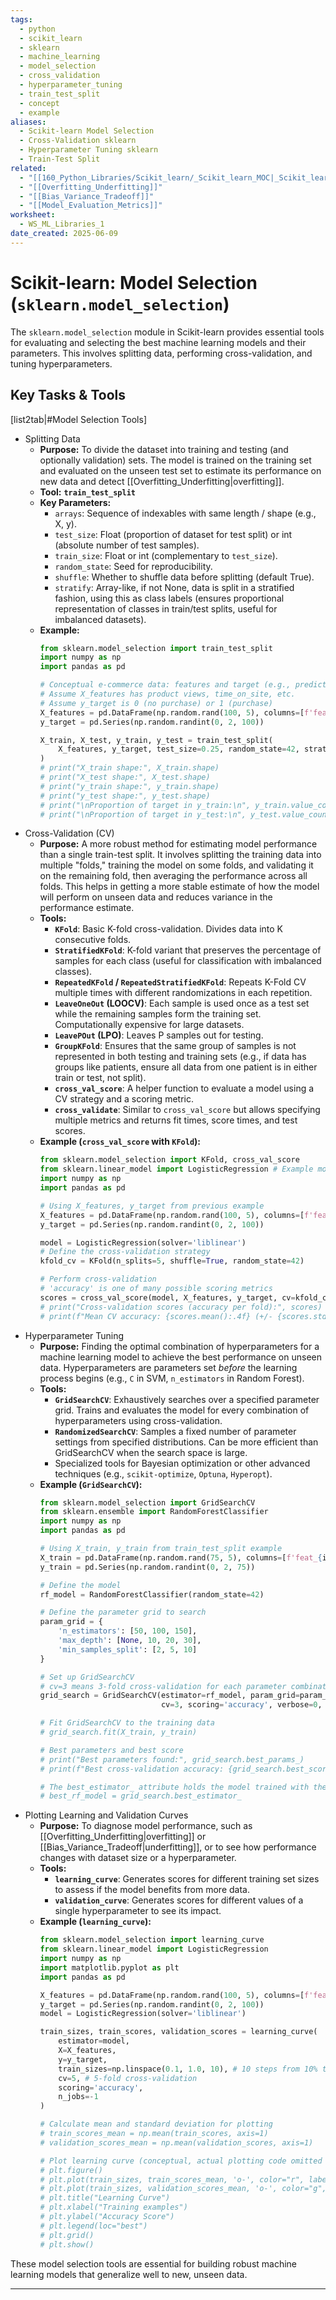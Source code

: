 ```yaml
---
tags:
  - python
  - scikit_learn
  - sklearn
  - machine_learning
  - model_selection
  - cross_validation
  - hyperparameter_tuning
  - train_test_split
  - concept
  - example
aliases:
  - Scikit-learn Model Selection
  - Cross-Validation sklearn
  - Hyperparameter Tuning sklearn
  - Train-Test Split
related:
  - "[[160_Python_Libraries/Scikit_learn/_Scikit_learn_MOC|_Scikit_learn_MOC]]"
  - "[[Overfitting_Underfitting]]"
  - "[[Bias_Variance_Tradeoff]]"
  - "[[Model_Evaluation_Metrics]]"
worksheet:
  - WS_ML_Libraries_1
date_created: 2025-06-09
---
```

# Scikit-learn: Model Selection (`sklearn.model_selection`)

The `sklearn.model_selection` module in Scikit-learn provides essential tools for evaluating and selecting the best machine learning models and their parameters. This involves splitting data, performing cross-validation, and tuning hyperparameters.

## Key Tasks & Tools

[list2tab|#Model Selection Tools]
- Splitting Data
    - **Purpose:** To divide the dataset into training and testing (and optionally validation) sets. The model is trained on the training set and evaluated on the unseen test set to estimate its performance on new data and detect [[Overfitting_Underfitting|overfitting]].
    - **Tool:** **`train_test_split`**
    - **Key Parameters:**
        -   `arrays`: Sequence of indexables with same length / shape (e.g., X, y).
        -   `test_size`: Float (proportion of dataset for test split) or int (absolute number of test samples).
        -   `train_size`: Float or int (complementary to `test_size`).
        -   `random_state`: Seed for reproducibility.
        -   `shuffle`: Whether to shuffle data before splitting (default True).
        -   `stratify`: Array-like, if not None, data is split in a stratified fashion, using this as class labels (ensures proportional representation of classes in train/test splits, useful for imbalanced datasets).
    - **Example:**
        ```python
        from sklearn.model_selection import train_test_split
        import numpy as np
        import pandas as pd

        # Conceptual e-commerce data: features and target (e.g., predict if a customer will purchase)
        # Assume X_features has product views, time_on_site, etc.
        # Assume y_target is 0 (no purchase) or 1 (purchase)
        X_features = pd.DataFrame(np.random.rand(100, 5), columns=[f'feat_{i}' for i in range(5)])
        y_target = pd.Series(np.random.randint(0, 2, 100))

        X_train, X_test, y_train, y_test = train_test_split(
            X_features, y_target, test_size=0.25, random_state=42, stratify=y_target
        )
        # print("X_train shape:", X_train.shape)
        # print("X_test shape:", X_test.shape)
        # print("y_train shape:", y_train.shape)
        # print("y_test shape:", y_test.shape)
        # print("\nProportion of target in y_train:\n", y_train.value_counts(normalize=True))
        # print("\nProportion of target in y_test:\n", y_test.value_counts(normalize=True))
        ```
- Cross-Validation (CV)
    - **Purpose:** A more robust method for estimating model performance than a single train-test split. It involves splitting the training data into multiple "folds," training the model on some folds, and validating it on the remaining fold, then averaging the performance across all folds. This helps in getting a more stable estimate of how the model will perform on unseen data and reduces variance in the performance estimate.
    - **Tools:**
        -   **`KFold`**: Basic K-fold cross-validation. Divides data into K consecutive folds.
        -   **`StratifiedKFold`**: K-fold variant that preserves the percentage of samples for each class (useful for classification with imbalanced classes).
        -   **`RepeatedKFold` / `RepeatedStratifiedKFold`**: Repeats K-Fold CV multiple times with different randomizations in each repetition.
        -   **`LeaveOneOut` (LOOCV)**: Each sample is used once as a test set while the remaining samples form the training set. Computationally expensive for large datasets.
        -   **`LeavePOut` (LPO)**: Leaves P samples out for testing.
        -   **`GroupKFold`**: Ensures that the same group of samples is not represented in both testing and training sets (e.g., if data has groups like patients, ensure all data from one patient is in either train or test, not split).
        -   **`cross_val_score`**: A helper function to evaluate a model using a CV strategy and a scoring metric.
        -   **`cross_validate`**: Similar to `cross_val_score` but allows specifying multiple metrics and returns fit times, score times, and test scores.
    - **Example (`cross_val_score` with `KFold`):**
        ```python
        from sklearn.model_selection import KFold, cross_val_score
        from sklearn.linear_model import LogisticRegression # Example model
        import numpy as np
        import pandas as pd

        # Using X_features, y_target from previous example
        X_features = pd.DataFrame(np.random.rand(100, 5), columns=[f'feat_{i}' for i in range(5)])
        y_target = pd.Series(np.random.randint(0, 2, 100))
        
        model = LogisticRegression(solver='liblinear')
        # Define the cross-validation strategy
        kfold_cv = KFold(n_splits=5, shuffle=True, random_state=42)
        
        # Perform cross-validation
        # 'accuracy' is one of many possible scoring metrics
        scores = cross_val_score(model, X_features, y_target, cv=kfold_cv, scoring='accuracy')
        # print("Cross-validation scores (accuracy per fold):", scores)
        # print(f"Mean CV accuracy: {scores.mean():.4f} (+/- {scores.std() * 2:.4f})")
        ```
- Hyperparameter Tuning
    - **Purpose:** Finding the optimal combination of hyperparameters for a machine learning model to achieve the best performance on unseen data. Hyperparameters are parameters set *before* the learning process begins (e.g., `C` in SVM, `n_estimators` in Random Forest).
    - **Tools:**
        -   **`GridSearchCV`**: Exhaustively searches over a specified parameter grid. Trains and evaluates the model for every combination of hyperparameters using cross-validation.
        -   **`RandomizedSearchCV`**: Samples a fixed number of parameter settings from specified distributions. Can be more efficient than GridSearchCV when the search space is large.
        -   Specialized tools for Bayesian optimization or other advanced techniques (e.g., `scikit-optimize`, `Optuna`, `Hyperopt`).
    - **Example (`GridSearchCV`):**
        ```python
        from sklearn.model_selection import GridSearchCV
        from sklearn.ensemble import RandomForestClassifier
        import numpy as np
        import pandas as pd

        # Using X_train, y_train from train_test_split example
        X_train = pd.DataFrame(np.random.rand(75, 5), columns=[f'feat_{i}' for i in range(5)]) # 75 samples for train
        y_train = pd.Series(np.random.randint(0, 2, 75))

        # Define the model
        rf_model = RandomForestClassifier(random_state=42)
        
        # Define the parameter grid to search
        param_grid = {
            'n_estimators': [50, 100, 150],
            'max_depth': [None, 10, 20, 30],
            'min_samples_split': [2, 5, 10]
        }
        
        # Set up GridSearchCV
        # cv=3 means 3-fold cross-validation for each parameter combination
        grid_search = GridSearchCV(estimator=rf_model, param_grid=param_grid,
                                   cv=3, scoring='accuracy', verbose=0, n_jobs=-1) # n_jobs=-1 uses all processors
        
        # Fit GridSearchCV to the training data
        # grid_search.fit(X_train, y_train)
        
        # Best parameters and best score
        # print("Best parameters found:", grid_search.best_params_)
        # print(f"Best cross-validation accuracy: {grid_search.best_score_:.4f}")
        
        # The best_estimator_ attribute holds the model trained with the best parameters
        # best_rf_model = grid_search.best_estimator_
        ```
- Plotting Learning and Validation Curves
    - **Purpose:** To diagnose model performance, such as [[Overfitting_Underfitting|overfitting]] or [[Bias_Variance_Tradeoff|underfitting]], or to see how performance changes with dataset size or a hyperparameter.
    - **Tools:**
        -   **`learning_curve`**: Generates scores for different training set sizes to assess if the model benefits from more data.
        -   **`validation_curve`**: Generates scores for different values of a single hyperparameter to see its impact.
    - **Example (`learning_curve`):**
        ```python
        from sklearn.model_selection import learning_curve
        from sklearn.linear_model import LogisticRegression
        import numpy as np
        import matplotlib.pyplot as plt
        import pandas as pd

        X_features = pd.DataFrame(np.random.rand(100, 5), columns=[f'feat_{i}' for i in range(5)])
        y_target = pd.Series(np.random.randint(0, 2, 100))
        model = LogisticRegression(solver='liblinear')

        train_sizes, train_scores, validation_scores = learning_curve(
            estimator=model,
            X=X_features,
            y=y_target,
            train_sizes=np.linspace(0.1, 1.0, 10), # 10 steps from 10% to 100% of training data
            cv=5, # 5-fold cross-validation
            scoring='accuracy',
            n_jobs=-1
        )

        # Calculate mean and standard deviation for plotting
        # train_scores_mean = np.mean(train_scores, axis=1)
        # validation_scores_mean = np.mean(validation_scores, axis=1)

        # Plot learning curve (conceptual, actual plotting code omitted for brevity here)
        # plt.figure()
        # plt.plot(train_sizes, train_scores_mean, 'o-', color="r", label="Training score")
        # plt.plot(train_sizes, validation_scores_mean, 'o-', color="g", label="Cross-validation score")
        # plt.title("Learning Curve")
        # plt.xlabel("Training examples")
        # plt.ylabel("Accuracy Score")
        # plt.legend(loc="best")
        # plt.grid()
        # plt.show()
        ```

These model selection tools are essential for building robust machine learning models that generalize well to new, unseen data.

---